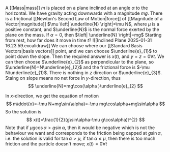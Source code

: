 A [[Mass|mass]] $m$ is placed on a plane inclined at an angle $\alpha$ to the horizontal. We have gravity acting downwards with a magnitude $mg$. There is a frictional [[Newton's Second Law of Motion|force]] of [[Magnitude of a Vector|magnitude]] $\mu \left| \underline{N} \right|=\mu N$, where $\mu$ is a positive constant, and $\underline{N}$ is the normal force exerted by the plane on the mass. If $\alpha=0$, then $\left| \underline{N} \right|=mg$
Starting from rest, how far does it move in time $t$?
![[Inclined Plane 2025-01-31 16.23.59.excalidraw]]
We can choose where our [[Standard Basis Vectors|basis vectors]] point, and we can choose $\underline{e}_{1}$ to point down the slope. Then the required answer is $x(t)$, and $y=z=0\forall t$. We can then choose $\underline{e}_{2}$ as perpendicular to the plane, so $\underline{N}=N\underline{e}_{2}$ and the frictional force is $-\mu N\underline{e}_{1}$. There is nothing in $z$ direction or $\underline{e}_{3}$. Staing on slope means no net force in $y$-direction, thus
$$
\underline{N}=mg\cos(\alpha )\underline{e}_{2}
$$

In $x$-direction, we get the equation of motion
$$
m\ddot{x}=-\mu N+mg\sin(\alpha)=-\mu mg\cos\alpha+mg\sin\alpha
$$
So the solution is
$$
x(t)=\frac{1}{2}(g\sin\alpha-\mu g\cos\alpha)t^{2}
$$
Note that if $\mu g\cos\alpha>g\sin\alpha$, then it would be negative which is not the behaviour we want and corresponds to the friction being capped at $g\sin\alpha$, i.e. the solution is valid for $\tan\alpha>\mu$, if $\tan\alpha \leq \mu$, then there is too much friction and the particle doesn't move; $x(t)=0\forall t$
